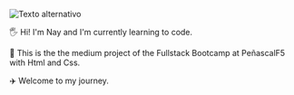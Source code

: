 ![Texto alternativo](https://i.pinimg.com/originals/cd/49/83/cd498353649a3da35324de1eb49c6465.gif)

🖐️ Hi! I'm Nay and I'm currently learning to code.

🚀 This is the the medium project of the Fullstack Bootcamp at PeñascalF5 with Html and Css.

✈️ Welcome to my journey.
